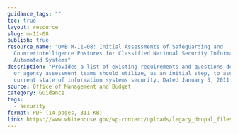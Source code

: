```yaml
---
guidance_tags: ""
toc: true
layout: resource
slug: m-11-08
publish: true
resource_name: "OMB M-11-08: Initial Assessments of Safeguarding and
  Counterintelligence Postures for Classified National Security Information in
  Automated Systems"
description: "Provides a list of existing requirements and questions department
  or agency assessment teams should utilize, as an initial step, to assess the
  current state of information systems security. Dated January 3, 2011. "
source: Office of Management and Budget
category: Guidance
tags:
  - security
format: PDF (14 pages, 311 KB)
link: https://www.whitehouse.gov/wp-content/uploads/legacy_drupal_files/omb/memoranda/2011/m11-08.pdf
---
```

